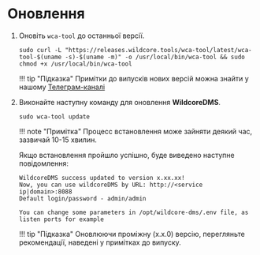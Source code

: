 # Оновлення

1. Оновіть `wca-tool` до останньої версії.

    ``` shell linenums="1"
    sudo curl -L "https://releases.wildcore.tools/wca-tool/latest/wca-tool-$(uname -s)-$(uname -m)" -o /usr/local/bin/wca-tool && sudo chmod +x /usr/local/bin/wca-tool
    ```

    !!! tip "Підказка"
        Примітки до випусків нових версій можна знайти у нашому [Телеграм-каналі](https://t.me/wildcore_dms_channel)


2. Виконайте наступну команду для оновлення **WildcoreDMS**.

    ``` shell linenums="1"
    sudo wca-tool update
    ```

    !!! note "Примітка"
        Процесс встановлення може зайняти деякий час, зазвичай 10-15 хвилин.

    Якщо встановлення пройшло успішно, буде виведено наступне повідомлення:

    ``` { .shell .no-copy }
    WildcoreDMS success updated to version x.xx.xx!
    Now, you can use wildcoreDMS by URL: http://<service ip|domain>:8088
    Default login/password - admin/admin

    You can change some parameters in /opt/wildcore-dms/.env file, as listen ports for example
    ```

    !!! tip "Підказка"
        Оновлюючи проміжну (x.x.0) версію, перегляньте рекомендації, наведені у примітках до випуску.
